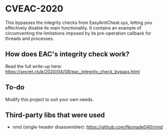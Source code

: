 # CVEAC-2020
This bypasses the integrity checks from EasyAntiCheat.sys, letting you effectively disable its main functionality. It contains an example of circumventing the limitations imposed by its pre-operation callback for threads and processes.



## How does EAC's integrity check work?

Read the full write-up here: https://secret.club/2020/04/08/eac_integrity_check_bypass.html



## To-do

Modify this project to suit your own needs.



## Third-party libs that were used

* nmd (single-header disassembler): https://github.com/Nomade040/nmd